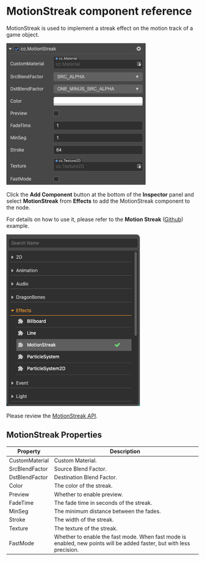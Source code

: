 # MotionStreak component reference

MotionStreak is used to implement a streak effect on the motion track of a game object.

![motionstreak](motion-streak/motionstreak.png)

Click the **Add Component** button at the bottom of the **Inspector** panel and select **MotionStreak** from **Effects** to add the MotionStreak component to the node.

For details on how to use it, please refer to the **Motion Streak** ([Github](https://github.com/cocos-creator/test-cases-3d/tree/v3.0/assets/cases/ui/24.motion-streak)) example.

![add motionStreak](motion-streak/add-motion-streak.png)

Please review the [MotionStreak API](__APIDOC__/en/classes/particle2d.motionstreak.html).

## MotionStreak Properties

| Property | Description
| -------------- | ----------- |
| CustomMaterial | Custom Material. |
| SrcBlendFactor | Source Blend Factor. |
| DstBlendFactor | Destination Blend Factor. |
| Color | The color of the streak. |
| Preview | Whether to enable preview. |
| FadeTime | The fade time in seconds of the streak. |
| MinSeg | The minimum distance between the fades. |
| Stroke | The width of the streak. |
| Texture | The texture of the streak. |
| FastMode | Whether to enable the fast mode. When fast mode is enabled, new points will be added faster, but with less precision. |
